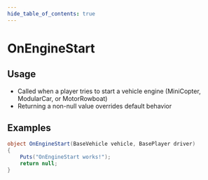 ```yaml
---
hide_table_of_contents: true
---
```


# OnEngineStart

## Usage

* Called when a player tries to start a vehicle engine (MiniCopter, ModularCar, or MotorRowboat)
* Returning a non-null value overrides default behavior

## Examples

```csharp title=""
object OnEngineStart(BaseVehicle vehicle, BasePlayer driver)
{
    Puts("OnEngineStart works!");
    return null;
}
```
